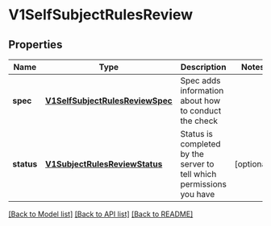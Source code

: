 # V1SelfSubjectRulesReview

## Properties
Name | Type | Description | Notes
------------ | ------------- | ------------- | -------------
**spec** | [**V1SelfSubjectRulesReviewSpec**](V1SelfSubjectRulesReviewSpec.md) | Spec adds information about how to conduct the check | 
**status** | [**V1SubjectRulesReviewStatus**](V1SubjectRulesReviewStatus.md) | Status is completed by the server to tell which permissions you have | [optional] 

[[Back to Model list]](../README.md#documentation-for-models) [[Back to API list]](../README.md#documentation-for-api-endpoints) [[Back to README]](../README.md)


